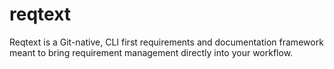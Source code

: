 # reqtext
Reqtext is a Git-native, CLI first requirements and documentation framework meant to bring requirement management directly into your workflow. 
